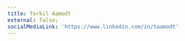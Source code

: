 ```yaml
---
title: Torkil Aamodt
external: false;
socialMediaLink: 'https://www.linkedin.com/in/taamodt'
---
```


